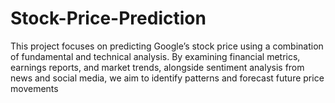 # Stock-Price-Prediction
This project focuses on predicting Google’s stock price using a combination of fundamental and technical analysis. By examining financial metrics, earnings reports, and market trends, alongside sentiment analysis from news and social media, we aim to identify patterns and forecast future price movements
